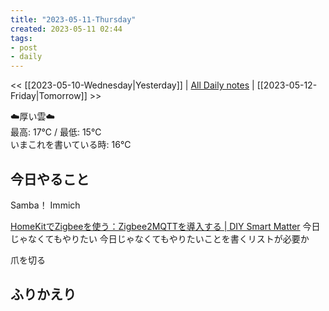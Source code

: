 ```yaml
---
title: "2023-05-11-Thursday"
created: 2023-05-11 02:44
tags:
- post
- daily
---
```


<< [[2023-05-10-Wednesday|Yesterday]] | [All Daily notes](/tags/daily) | [[2023-05-12-Friday|Tomorrow]] >>

☁️厚い雲☁️  
最高: 17℃ / 最低: 15℃  
いまこれを書いている時: 16℃

## 今日やること

Samba！
Immich 

[HomeKitでZigbeeを使う：Zigbee2MQTTを導入する | DIY Smart Matter](https://diysmartmatter.com/archives/308)
今日じゃなくてもやりたい
今日じゃなくてもやりたいことを書くリストが必要か

爪を切る


## ふりかえり

